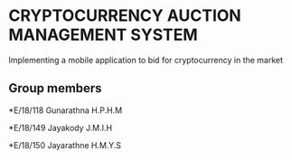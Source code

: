 # CRYPTOCURRENCY AUCTION MANAGEMENT SYSTEM

Implementing a mobile application to bid for cryptocurrency in the market

## Group members

*E/18/118 Gunarathna H.P.H.M

*E/18/149 Jayakody J.M.I.H

*E/18/150 Jayarathne H.M.Y.S
